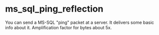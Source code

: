 # ms_sql_ping_reflection
You can send a MS-SQL "ping" packet at a server. It delivers some basic info
about it. Amplification factor for bytes about 5x.

